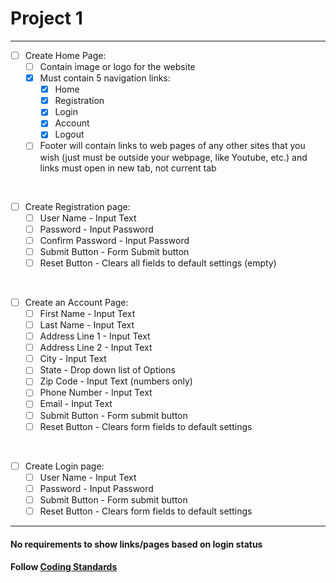 # Project 1

---- 
 - [ ] Create Home Page:
   - [ ] Contain image or logo for the website
   - [x] Must contain 5 navigation links:
       - [x] Home
       - [x] Registration
       - [x] Login
       - [x] Account 
       - [x] Logout
   - [ ] Footer will contain links to web pages of any other sites that you wish (just must be outside your webpage, like Youtube, etc.) and links must open in new tab, not current tab

<br>

- [ ] Create Registration page:
  - [ ] User Name - Input Text
  - [ ] Password - Input Password
  - [ ] Confirm Password - Input Password
  - [ ] Submit Button - Form Submit button
  - [ ] Reset Button - Clears all fields to default settings (empty)

<br>

- [ ] Create an Account Page:
  - [ ] First Name - Input Text 
  - [ ] Last Name - Input Text
  - [ ] Address Line 1 - Input Text
  - [ ] Address Line 2 - Input Text
  - [ ] City - Input Text  
  - [ ] State - Drop down list of Options
  - [ ] Zip Code - Input Text (numbers only)
  - [ ] Phone Number - Input Text
  - [ ] Email - Input Text
  - [ ] Submit Button - Form submit button
  - [ ] Reset Button - Clears form fields to default settings

<br>

- [ ] Create Login page:
  - [ ] User Name - Input Text
  - [ ] Password - Input Password
  - [ ] Submit Button - Form submit button
  - [ ] Reset Button - Clears form fields to default settings

----

#### No requirements to show links/pages based on login status
#### Follow [Coding Standards](https://www.w3schools.com/html/html5_syntax.as)